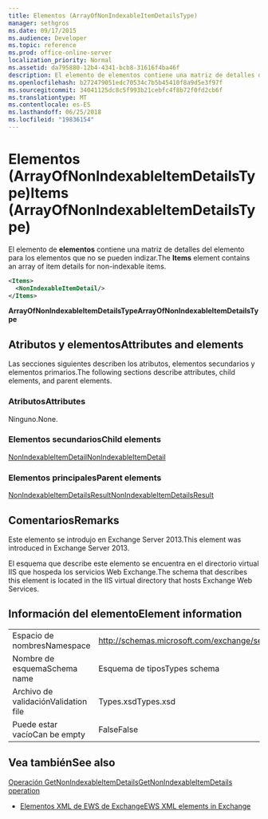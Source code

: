 ```yaml
---
title: Elementos (ArrayOfNonIndexableItemDetailsType)
manager: sethgros
ms.date: 09/17/2015
ms.audience: Developer
ms.topic: reference
ms.prod: office-online-server
localization_priority: Normal
ms.assetid: da795880-12b4-4341-bcb8-31616f4ba46f
description: El elemento de elementos contiene una matriz de detalles del elemento para los elementos que no se pueden indizar.
ms.openlocfilehash: b272479051edc70534c7b5b45410f8a9d5e3f97f
ms.sourcegitcommit: 34041125dc8c5f993b21cebfc4f8b72f0fd2cb6f
ms.translationtype: MT
ms.contentlocale: es-ES
ms.lasthandoff: 06/25/2018
ms.locfileid: "19836154"
---
```

# <a name="items-arrayofnonindexableitemdetailstype"></a><span data-ttu-id="c6753-103">Elementos (ArrayOfNonIndexableItemDetailsType)</span><span class="sxs-lookup"><span data-stu-id="c6753-103">Items (ArrayOfNonIndexableItemDetailsType)</span></span>

<span data-ttu-id="c6753-104">El elemento de **elementos** contiene una matriz de detalles del elemento para los elementos que no se pueden indizar.</span><span class="sxs-lookup"><span data-stu-id="c6753-104">The **Items** element contains an array of item details for non-indexable items.</span></span> 
  
```XML
<Items>
  <NonIndexableItemDetail/>
</Items>
```

 <span data-ttu-id="c6753-105">**ArrayOfNonIndexableItemDetailsType**</span><span class="sxs-lookup"><span data-stu-id="c6753-105">**ArrayOfNonIndexableItemDetailsType**</span></span>
## <a name="attributes-and-elements"></a><span data-ttu-id="c6753-106">Atributos y elementos</span><span class="sxs-lookup"><span data-stu-id="c6753-106">Attributes and elements</span></span>

<span data-ttu-id="c6753-107">Las secciones siguientes describen los atributos, elementos secundarios y elementos primarios.</span><span class="sxs-lookup"><span data-stu-id="c6753-107">The following sections describe attributes, child elements, and parent elements.</span></span>
  
### <a name="attributes"></a><span data-ttu-id="c6753-108">Atributos</span><span class="sxs-lookup"><span data-stu-id="c6753-108">Attributes</span></span>

<span data-ttu-id="c6753-109">Ninguno.</span><span class="sxs-lookup"><span data-stu-id="c6753-109">None.</span></span>
  
### <a name="child-elements"></a><span data-ttu-id="c6753-110">Elementos secundarios</span><span class="sxs-lookup"><span data-stu-id="c6753-110">Child elements</span></span>

[<span data-ttu-id="c6753-111">NonIndexableItemDetail</span><span class="sxs-lookup"><span data-stu-id="c6753-111">NonIndexableItemDetail</span></span>](nonindexableitemdetail.md)
  
### <a name="parent-elements"></a><span data-ttu-id="c6753-112">Elementos principales</span><span class="sxs-lookup"><span data-stu-id="c6753-112">Parent elements</span></span>

[<span data-ttu-id="c6753-113">NonIndexableItemDetailsResult</span><span class="sxs-lookup"><span data-stu-id="c6753-113">NonIndexableItemDetailsResult</span></span>](nonindexableitemdetailsresult.md)
  
## <a name="remarks"></a><span data-ttu-id="c6753-114">Comentarios</span><span class="sxs-lookup"><span data-stu-id="c6753-114">Remarks</span></span>

<span data-ttu-id="c6753-115">Este elemento se introdujo en Exchange Server 2013.</span><span class="sxs-lookup"><span data-stu-id="c6753-115">This element was introduced in Exchange Server 2013.</span></span>
  
<span data-ttu-id="c6753-116">El esquema que describe este elemento se encuentra en el directorio virtual IIS que hospeda los servicios Web Exchange.</span><span class="sxs-lookup"><span data-stu-id="c6753-116">The schema that describes this element is located in the IIS virtual directory that hosts Exchange Web Services.</span></span>
  
## <a name="element-information"></a><span data-ttu-id="c6753-117">Información del elemento</span><span class="sxs-lookup"><span data-stu-id="c6753-117">Element information</span></span>

|||
|:-----|:-----|
|<span data-ttu-id="c6753-118">Espacio de nombres</span><span class="sxs-lookup"><span data-stu-id="c6753-118">Namespace</span></span>  <br/> |http://schemas.microsoft.com/exchange/services/2006/types  <br/> |
|<span data-ttu-id="c6753-119">Nombre de esquema</span><span class="sxs-lookup"><span data-stu-id="c6753-119">Schema name</span></span>  <br/> |<span data-ttu-id="c6753-120">Esquema de tipos</span><span class="sxs-lookup"><span data-stu-id="c6753-120">Types schema</span></span>  <br/> |
|<span data-ttu-id="c6753-121">Archivo de validación</span><span class="sxs-lookup"><span data-stu-id="c6753-121">Validation file</span></span>  <br/> |<span data-ttu-id="c6753-122">Types.xsd</span><span class="sxs-lookup"><span data-stu-id="c6753-122">Types.xsd</span></span>  <br/> |
|<span data-ttu-id="c6753-123">Puede estar vacío</span><span class="sxs-lookup"><span data-stu-id="c6753-123">Can be empty</span></span>  <br/> |<span data-ttu-id="c6753-124">False</span><span class="sxs-lookup"><span data-stu-id="c6753-124">False</span></span>  <br/> |
   
## <a name="see-also"></a><span data-ttu-id="c6753-125">Vea también</span><span class="sxs-lookup"><span data-stu-id="c6753-125">See also</span></span>



[<span data-ttu-id="c6753-126">Operación GetNonIndexableItemDetails</span><span class="sxs-lookup"><span data-stu-id="c6753-126">GetNonIndexableItemDetails operation</span></span>](getnonindexableitemdetails-operation.md)


- [<span data-ttu-id="c6753-127">Elementos XML de EWS de Exchange</span><span class="sxs-lookup"><span data-stu-id="c6753-127">EWS XML elements in Exchange</span></span>](ews-xml-elements-in-exchange.md)

